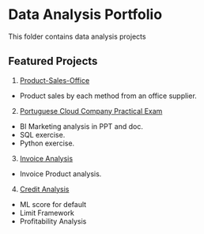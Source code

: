 # Data Analysis Portfolio
This folder contains data analysis projects

## Featured Projects

1. [Product-Sales-Office](https://github.com/mauro-cesar-bh/data-analysis/blob/main/Product-Sales-Office/README.md)
  - Product sales by each method from an office supplier.

2. [Portuguese Cloud Company Practical Exam](https://github.com/mauro-cesar-bh/data-analysis/tree/main/cloud-company)
  - BI Marketing analysis in PPT and doc.
  - SQL exercise.
  - Python exercise.

3. [Invoice Analysis](https://github.com/mauro-cesar-bh/data-analysis/blob/main/invoice-analysis/executive%20summary%20notebook.ipynb)
  - Invoice Product analysis.

4. [Credit Analysis](https://github.com/mauro-cesar-bh/data-science/blob/main/credit-company-exam/Credit%20Analysis%20-%20Mauro%20Cesar.pdf)
  - ML score for default
  - Limit Framework
  - Profitability Analysis


